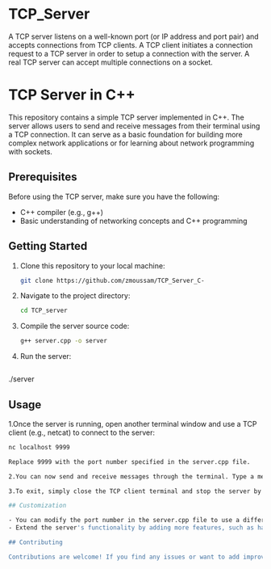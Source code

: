 # TCP_Server
A TCP server listens on a well-known port (or IP address and port pair) and accepts connections from TCP clients. A TCP client initiates a connection request to a TCP server in order to setup a connection with the server. A real TCP server can accept multiple connections on a socket.

# TCP Server in C++

This repository contains a simple TCP server implemented in C++. The server allows users to send and receive messages from their terminal using a TCP connection. It can serve as a basic foundation for building more complex network applications or for learning about network programming with sockets.

## Prerequisites

Before using the TCP server, make sure you have the following:

- C++ compiler (e.g., g++)
- Basic understanding of networking concepts and C++ programming

## Getting Started

1. Clone this repository to your local machine:

   ```bash
   git clone https://github.com/zmoussam/TCP_Server_C-
   
2. Navigate to the project directory:
    ```bash
    cd TCP_server
    
3. Compile the server source code:
   ```bash
   g++ server.cpp -o server

4. Run the server:
   ```bash
  ./server

## Usage

1.Once the server is running, open another terminal window and use a TCP client (e.g., netcat) to connect to the server:
  ```bash
  nc localhost 9999

Replace 9999 with the port number specified in the server.cpp file.

2.You can now send and receive messages through the terminal. Type a message and press Enter to send it to the server. The server will display incoming messages on its terminal.

3.To exit, simply close the TCP client terminal and stop the server by pressing Ctrl + C in the terminal where the server is running

## Customization

- You can modify the port number in the server.cpp file to use a different port.
- Extend the server's functionality by adding more features, such as handling multiple clients simultaneously or implementing custom protocols.

## Contributing

Contributions are welcome! If you find any issues or want to add improvements, feel free to open a pull request.
